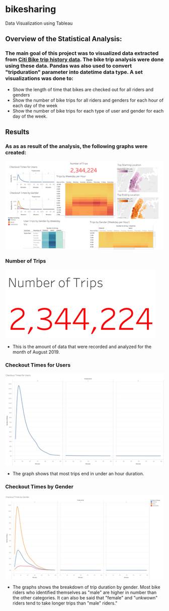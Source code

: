 # bikesharing
Data Visualization using Tableau

## Overview of the Statistical Analysis:
### The main goal of this project was to visualized data extracted from [Citi Bike trip history data](https://s3.amazonaws.com/tripdata/index.html). The bike trip analysis were done using these data. Pandas was also used to convert "tripduration" parameter into datetime data type. A set visualizations was done to:
- Show the length of time that bikes are checked out for all riders and genders
- Show the number of bike trips for all riders and genders for each hour of each day of the week
- Show the number of bike trips for each type of user and gender for each day of the week.

## Results
### As as as result of the analysis, the following graphs were created:
![This is an image](https://github.com/gmgarin/bikesharing/blob/f30bbb124c6ab4f663d13e1917e7d17eeb05a357/Resources/Dashboard%201.png)

### Number of Trips

![This is image](https://github.com/gmgarin/bikesharing/blob/0cc9ff41b2dc6a4cbe2f9ca2899d4a971a939e60/Resources/Number%20of%20Trips.png)

- This is the amount of data that were recorded and analyzed for the month of August 2019.

### Checkout Times for Users
![This is image](https://github.com/gmgarin/bikesharing/blob/0cc9ff41b2dc6a4cbe2f9ca2899d4a971a939e60/Resources/Checkout%20Times%20for%20Users.png)

- The graph shows that most trips end in under an hour duration. 

### Checkout Times by Gender
![This is image](https://github.com/gmgarin/bikesharing/blob/0cc9ff41b2dc6a4cbe2f9ca2899d4a971a939e60/Resources/Checkout%20Times%20by%20Gender.png)

- The graphs shows the breakdown of trip duration by gender. Most bike riders who identified themselves as "male" are higher in number than the other categories. It can also be said that "female" and "unkwown" riders tend to take longer trips than "male" riders."
